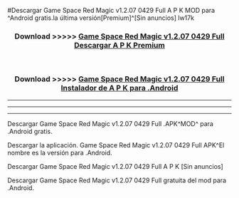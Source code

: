 #Descargar Game Space Red Magic v1.2.07 0429 Full  A P K MOD para ^Android gratis.la última versión[Premium]^[Sin anuncios] lw17k



<div align="center">
<h3>Download >>>>> <a href="https://es-web.web.app/?es= Game Space Red Magic v1.2.07 0429 Full ">Game Space Red Magic v1.2.07 0429 Full  Descargar A P K Premium</a></h3><br>

<h3>Download >>>>> <a href="https://es-web.web.app/?es= Game Space Red Magic v1.2.07 0429 Full ">Game Space Red Magic v1.2.07 0429 Full  Instalador de A P K para .Android</a></h3>
</div>


----------------------------------------------------------

----------------------------------------------------------

----------------------------------------------------------

Descargar Game Space Red Magic v1.2.07 0429 Full  .APK^MOD^ para .Android gratis.

Descargar la aplicación. Game Space Red Magic v1.2.07 0429 Full  APK^El nombre es la versión para .Android.

Descargar Game Space Red Magic v1.2.07 0429 Full  A P K [Sin anuncios]

Descargar Game Space Red Magic v1.2.07 0429 Full  gratuita del mod para .Android.
